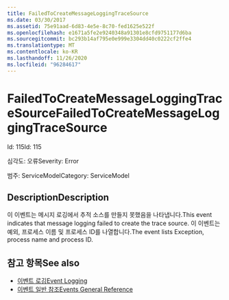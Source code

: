 ```yaml
---
title: FailedToCreateMessageLoggingTraceSource
ms.date: 03/30/2017
ms.assetid: 75e91aad-6d83-4e5e-8c70-fed1625e522f
ms.openlocfilehash: e1671a5fe2e9240348a91301e8cfd9751177d6ba
ms.sourcegitcommit: bc293b14af795e0e999e3304dd40c0222cf2ffe4
ms.translationtype: MT
ms.contentlocale: ko-KR
ms.lasthandoff: 11/26/2020
ms.locfileid: "96284617"
---
```

# <a name="failedtocreatemessageloggingtracesource"></a><span data-ttu-id="7aa8b-102">FailedToCreateMessageLoggingTraceSource</span><span class="sxs-lookup"><span data-stu-id="7aa8b-102">FailedToCreateMessageLoggingTraceSource</span></span>

<span data-ttu-id="7aa8b-103">Id: 115</span><span class="sxs-lookup"><span data-stu-id="7aa8b-103">Id: 115</span></span>  
  
 <span data-ttu-id="7aa8b-104">심각도: 오류</span><span class="sxs-lookup"><span data-stu-id="7aa8b-104">Severity: Error</span></span>  
  
 <span data-ttu-id="7aa8b-105">범주: ServiceModel</span><span class="sxs-lookup"><span data-stu-id="7aa8b-105">Category: ServiceModel</span></span>  
  
## <a name="description"></a><span data-ttu-id="7aa8b-106">Description</span><span class="sxs-lookup"><span data-stu-id="7aa8b-106">Description</span></span>  

 <span data-ttu-id="7aa8b-107">이 이벤트는 메시지 로깅에서 추적 소스를 만들지 못했음을 나타냅니다.</span><span class="sxs-lookup"><span data-stu-id="7aa8b-107">This event indicates that message logging failed to create the trace source.</span></span> <span data-ttu-id="7aa8b-108">이 이벤트는 예외, 프로세스 이름 및 프로세스 ID를 나열합니다.</span><span class="sxs-lookup"><span data-stu-id="7aa8b-108">The event lists Exception, process name and process ID.</span></span>  
  
## <a name="see-also"></a><span data-ttu-id="7aa8b-109">참고 항목</span><span class="sxs-lookup"><span data-stu-id="7aa8b-109">See also</span></span>

- [<span data-ttu-id="7aa8b-110">이벤트 로깅</span><span class="sxs-lookup"><span data-stu-id="7aa8b-110">Event Logging</span></span>](index.md)
- [<span data-ttu-id="7aa8b-111">이벤트 일반 참조</span><span class="sxs-lookup"><span data-stu-id="7aa8b-111">Events General Reference</span></span>](events-general-reference.md)
